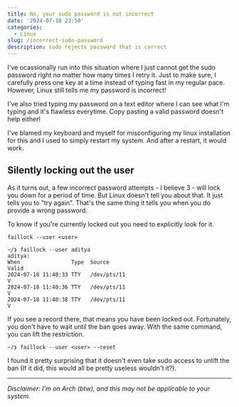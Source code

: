 ```yaml
---
title: No, your sudo password is not incorrect 
date: '2024-07-18 23:50'
categories:
  - Linux
slug: /incorrect-sudo-password
description: sudo rejects password that is correct 
---
```


I've ocassionally run into this situation where I just cannot get the sudo password right no matter how many times I retry it.
Just to make sure, I carefully press one key at a time instead of typing fast in my regular pace. However, Linux still tells me
my password is incorrect!

I've also tried typing my password on a text editor where I can see what I'm typing and it's flawless everytime.
Copy pasting a valid password doesn't help either!

I've blamed my keyboard and myself for misconfiguring my linux installation for this and I used to simply restart my system.
And after a restart, it would work.

## Silently locking out the user

As it turns out, a few incorrect password attempts - I believe 3 - will lock you down for a period of time. But Linux doesn't tell you about that.
It just tells you to "try again". That's the same thing it tells you when you do provide a wrong password.

To know if you're currently locked out you need to explicitly look for it.

`faillock --user <user>`

```
~/❯ faillock --user aditya
aditya:
When                Type  Source                                           Valid
2024-07-18 11:40:33 TTY   /dev/pts/11                                          V
2024-07-18 11:40:36 TTY   /dev/pts/11                                          V
2024-07-18 11:40:38 TTY   /dev/pts/11                                          V
```

If you see a record there, that means you have been locked out.
Fortunately, you don't have to wait until the ban goes away. 
With the same command, you can lift the restriction. 


```
~/❯ faillock --user <user> --reset
```

I found it pretty surprising that it doesn't even take sudo access to unlift the ban 
(If it did, this would all be pretty useless wouldn't it?).

***

*Disclaimer: I'm on Arch (btw), and this may not be applicable to your system.*
